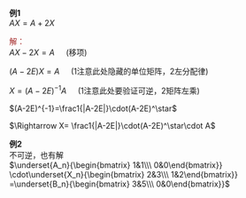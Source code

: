 **例1**  
 $AX=A+2X$  
  
<font color=brown>解：</font>  
 $AX-2X=A\quad$ (移项)  
  
 $(A-2E)X=A\quad$ (1注意此处隐藏的单位矩阵，2左分配律)  
  
 $X=(A-2E)^{-1}A\quad$ (1注意此处要验证可逆，2矩阵左乘)  
  
 $(A-2E)^{-1}=\frac1{|A-2E|}\cdot(A-2E)^\star$  
  
 $\Rightarrow X=  
\frac1{|A-2E|}\cdot(A-2E)^\star\cdot A$  
  
**例2**  
不可逆，也有解  
 $\underset{A_n}{\begin{bmatrix}  
1&1\\\ 0&0\end{bmatrix}}  
\cdot\underset{X_n}{\begin{bmatrix}  
2&3\\\  
1&2\end{bmatrix}}  
=\underset{B_n}{\begin{bmatrix}  
3&5\\\  
0&0\end{bmatrix}}$  
